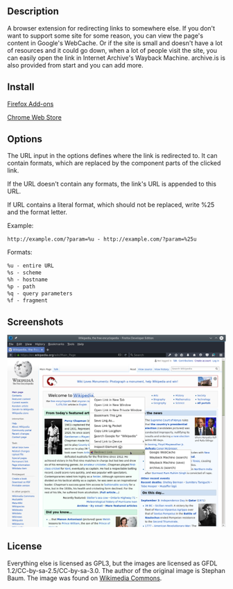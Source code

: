 ## Description

A browser extension for redirecting links to somewhere else. If you don't want
to support some site for some reason, you can view the page's content in
Google's WebCache. Or if the site is small and doesn't have a lot of resources
and it could go down, when a lot of people visit the site, you can easily open
the link in Internet Archive's Wayback Machine. archive.is is also provided
from start and you can add more.

## Install

[Firefox Add-ons](https://addons.mozilla.org/en-US/firefox/addon/redirect-link/)

[Chrome Web Store](https://chrome.google.com/webstore/detail/redirect-link/jlmiipndkcgobnpmcdhinopedkkejkek)

## Options

The URL input in the options defines where the link is redirected to. It can
contain formats, which are replaced by the component parts of the clicked link.

If the URL doesn't contain any formats, the link's URL is appended to this URL.

If URL contains a literal format, which should not be replaced, write %25 and
the format letter.

Example:

    http://example.com/?param=%u - http://example.com/?param=%25u

Formats:

    %u - entire URL
    %s - scheme
    %h - hostname
    %p - path
    %q - query parameters
    %f - fragment

## Screenshots

![Screenshot](screenshot.png)

## License

Everything else is licensed as GPL3, but the images are licensed as
GFDL 1.2/CC-by-sa-2.5/CC-by-sa-3.0. The author of the original
image is Stephan Baum. The image was found on [Wikimedia Commons](https://commons.wikimedia.org/wiki/File:Disambiguation.svg).
